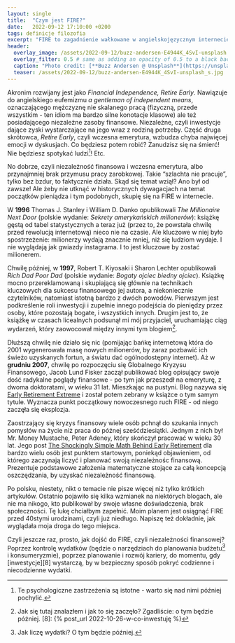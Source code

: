 ```yaml
---
layout: single
title:  "Czym jest FIRE?"
date:   2022-09-12 17:10:00 +0200
tags: definicje filozofia
excerpt: "FIRE to zagadnienie wałkowane w angielskojęzycznym internecie od lat, ale w polskiej sieci niezależność finansowa pozostaje obcym tematem."
header:
  overlay_image: /assets/2022-09-12/buzz-andersen-E4944K_4SvI-unsplash.jpg
  overlay_filter: 0.5 # same as adding an opacity of 0.5 to a black background
  caption: "Photo credit: [**Buzz Andersen @ Unsplash**](https://unsplash.com/@ldandersen)"
  teaser: /assets/2022-09-12/buzz-andersen-E4944K_4SvI-unsplash_s.jpg
---
```

Akronim rozwijany jest jako *Financial Independence, Retire Early*. Nawiązuje do angielskiego eufemizmu *a gentleman of independent means*, oznaczającego mężczyznę nie skalanego pracą (fizyczną, przede wszystkim - ten idiom ma bardzo silne konotacje klasowe) ale też posiadającego niezależne zasoby finansowe. Niezależne, czyli inwestycje dające zyski wystarczające na jego wraz z rodziną potrzeby. Część druga skrótowca, *Retire Early*, czyli wczesna emerytura, wzbudza chyba najwięcej emocji w dyskusjach. Co będziesz potem robić? Zanudzisz się na śmierć! Nie będziesz spotykać ludzi[^9]! Etc.

No dobrze, czyli niezależność finansowa i wczesna emerytura, albo przynajmniej brak przymusu pracy zarobkowej. Takie “szlachta nie pracuje”, tylko bez bzdur, to faktycznie działa. Skąd się temat wziął? Ano był od zawsze! Ale żeby nie utknąć w historycznych dywagacjach na temat początków pieniądza i tym podobnych, skupię się na FIRE w internecie.

W **1996** Thomas J. Stanley i William D. Danko opublikowali *The Millionaire Next Door* (polskie wydanie: *Sekrety amerykańskich milionerów*): książkę gęstą od tabel statystycznych a teraz już (przez to, że powstała chwilę przed rewolucją internetową) nieco nie na czasie. Ale kluczowe w niej było spostrzeżenie: milionerzy wydają znacznie mniej, niż się ludziom wydaje. I nie wyglądają jak gwiazdy instagrama. I to jest kluczowe by zostać milionerem.

Chwilę później, w **1997**, Robert T. Kiyosaki i Sharon Lechter opublikowali *Rich Dad Poor Dad* (polskie wydanie: *Bogaty ojciec biedny ojciec*). Książkę mocno przereklamowaną i skupiającą się głównie na technikach kluczowych dla sukcesu finansowego jej autora, a niekoniecznie czytelników, natomiast istotną bardzo z dwóch powodów. Pierwszym jest podkreślenie roli inwestycji i zupełnie innego podejścia do pieniędzy przez osoby, które pozostają bogate, i wszystkich innych. Drugim jest to, że książkę w czasach licealnych podsunął mi mój przyjaciel, uruchamiając ciąg wydarzeń, który zaowocował między innymi tym blogiem[^7].

Dłuższą chwilę nie działo się nic (pomijając bańkę internetową która do 2001 wygenerowała masę nowych milionerów, by zaraz pozbawić ich świeżo uzyskanych fortun, a światu dać ogólnodostępny internet). Aż w **grudniu 2007**, chwilę po rozpoczęciu się Globalnego Kryzysu Finansowego, Jacob Lund Fisker zaczął publikować blog opisujący swoje dość radykalne poglądy finansowe - po tym jak przeszedł na emeryturę, z dwoma doktoratami, w wieku 31 lat. Mieszkając na pustyni. Blog nazywa się [Early Retirement Extreme][1] i został potem zebrany w książce o tym samym tytule. Wyznacza punkt początkowy nowoczesnego ruch FIRE - od niego zaczęła się eksplozja.

Zaostrzający się kryzys finansowy wiele osób pchnął do szukania innych pomysłów na życie niż praca do późnej sześćdziesiątki. Jednym z nich był Mr. Money Mustache, Peter Adeney, który skończył pracować w wieku 30 lat. Jego post [The Shockingly Simple Math Behind Early Retirement][2] dla bardzo wielu osób jest punktem startowym, poniekąd objawieniem, od którego zaczynają liczyć i planować swoją niezależnośc finansową. Prezentuje podstawowe założenia matematyczne stojące za całą koncepcją oszczędzania, by uzyskać niezależność finansową.

Po polsku, niestety, nikt o temacie nie pisze więcej niż tylko krótkich artykułów. Ostatnio pojawiło się kilka wzmianek na niektórych blogach, ale nie ma nikogo, kto publikował by swoje własne doświadczenia, brak społeczności. Tę lukę chciałbym zapełnić. Moim planem jest osiągnąć FIRE przed 40stymi urodzinami, czyli już niedługo. Napiszę też dokładnie, jak wyglądała moja droga do tego miejsca.

Czyli jeszcze raz, prosto, jak dojść do FIRE, czyli niezależności finansowej? Poprzez kontrolę wydatków (będzie o narzędziach do planowania budżetu[^3] i konsumeryzmie), poprzez planowanie i rozwój kariery, do momentu, gdy [inwestycje][8] wystarczą, by w bezpieczny sposób pokryć codzienne i niecodzienne wydatki.

[^3]: Jak liczę wydatki? O tym będzie później.
[^7]: Jak się tutaj znalazłem i jak to się zaczęło? Zgadliście: o tym będzie później.
[8]: {% post_url 2022-10-26-w-co-inwestuję %}
[^9]: Te psychologiczne zastrzeżenia są istotne - warto się nad nimi później pochylić.

[1]: https://earlyretirementextreme.com/why-financial-independence-part-i-early-motivations.html
[2]: https://www.mrmoneymustache.com/2012/01/13/the-shockingly-simple-math-behind-early-retirement/
